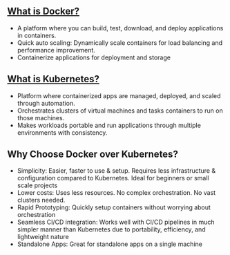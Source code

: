 ## <ins> What is Docker? <ins>

- A platform where you can build, test, download, and deploy applications in containers.
- Quick auto scaling: Dynamically scale containers for load balancing and performance improvement.
- Containerize applications for deployment and storage
## <ins> What is Kubernetes? <ins>
- Platform where containerized apps are managed, deployed, and scaled through automation.
- Orchestrates clusters of virtual machines and tasks containers to run on those machines.
- Makes workloads portable and run applications through multiple environments with consistency.


## Why Choose Docker over Kubernetes?
- Simplicity: Easier, faster to use & setup. Requires less infrastructure & configuration compared to Kubernetes. Ideal for beginners or small scale projects
- Lower costs: Uses less resources. No complex orchestration. No vast clusters needed.
- Rapid Prototyping: Quickly setup containers without worrying about orchestration
- Seamless CI/CD integration: Works well with CI/CD pipelines in much simpler manner than Kubernetes due to portability, efficiency, and lightweight nature
- Standalone Apps: Great for standalone apps on a single machine
